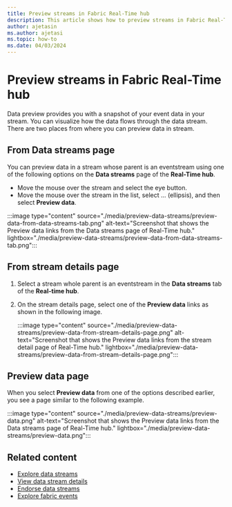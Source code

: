 ```yaml
---
title: Preview streams in Fabric Real-Time hub
description: This article shows how to preview streams in Fabric Real-Time hub.
author: ajetasin
ms.author: ajetasi
ms.topic: how-to
ms.date: 04/03/2024
---
```


# Preview streams in Fabric Real-Time hub
Data preview provides you with a snapshot of your event data in your stream. You can visualize how the data flows through the data stream. There are two places from where you can preview data in stream.


## From Data streams page

You can preview data in a stream whose parent is an eventstream using one of the following options on the **Data streams** page of the **Real-Time hub**. 

- Move the mouse over the stream and select the eye button. 
- Move the mouse over the stream in the list, select ... (ellipsis), and then select **Preview data**. 

:::image type="content" source="./media/preview-data-streams/preview-data-from-data-streams-tab.png" alt-text="Screenshot that shows the Preview data links from the Data streams page of Real-Time hub." lightbox="./media/preview-data-streams/preview-data-from-data-streams-tab.png":::

## From stream details page

1. Select a stream whole parent is an eventstream in the **Data streams** tab of the **Real-time hub**.
1. On the stream details page, select one of the **Preview data** links as shown in the following image.

    :::image type="content" source="./media/preview-data-streams/preview-data-from-stream-details-page.png" alt-text="Screenshot that shows the Preview data links from the stream detail page of Real-Time hub." lightbox="./media/preview-data-streams/preview-data-from-stream-details-page.png":::


## Preview data page
When you select **Preview data** from one of the options described earlier, you see a page similar to the following example.

:::image type="content" source="./media/preview-data-streams/preview-data.png" alt-text="Screenshot that shows the Preview data links from the Data streams page of Real-Time hub." lightbox="./media/preview-data-streams/preview-data.png":::

## Related content

- [Explore data streams](explore-data-streams.md)
- [View data stream details](view-data-stream-details.md)
- [Endorse data streams](endorse-data-streams.md)
- [Explore fabric events](explore-fabric-events.md)